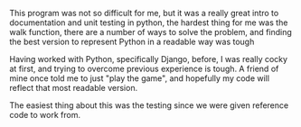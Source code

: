 This program was not so difficult for me, but it was a really great intro to
documentation and unit testing in python, the hardest thing for me was
the walk function, there are a number of ways to solve the problem, and finding
the best version to represent Python in a readable way was tough

Having worked with Python, specifically Django, before, I was really cocky
at first, and trying to overcome previous experience is tough. A friend of mine
once told me to just "play the game", and hopefully my code will reflect that
most readable version.

The easiest thing about this was the testing since we were given reference
code to work from.


